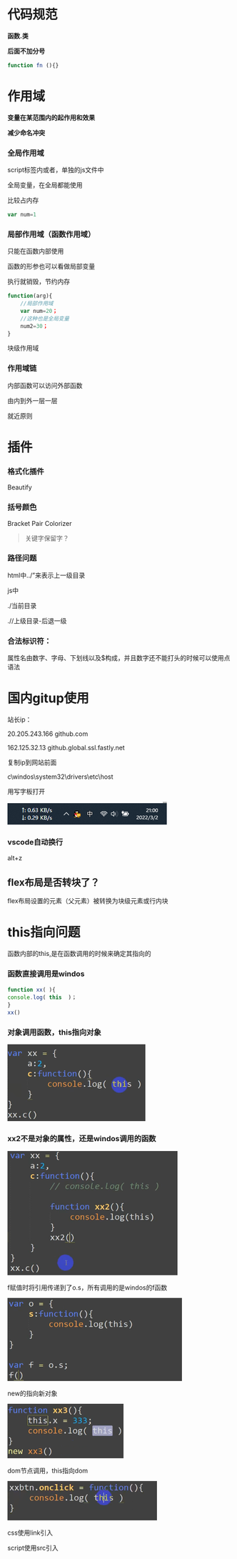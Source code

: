 # 代码规范

**函数.类**

**后面不加分号**

```js
function fn (){}
```

# 作用域

**变量在某范围内的起作用和效果**

**减少命名冲突**

### **全局作用域**

script标签内或者，单独的js文件中

全局变量，在全局都能使用

比较占内存

```js
var num=1
```

### 局部作用域（函数作用域）

只能在函数内部使用

函数的形参也可以看做局部变量

执行就销毁，节约内存

```js
function(arg){
    //局部作用域
    var num=20；
    //这种也是全局变量
    num2=30；
}
```

块级作用域



### 作用域链

内部函数可以访问外部函数

由内到外一层一层

就近原则

# 插件

### 格式化插件

Beautify

### 括号颜色

Bracket Pair Colorizer

> 关键字保留字？

### 路径问题

html中../”来表示上一级目录

js中

./当前目录

.//上级目录-后退一级

### 合法标识符：

属性名由数字、字母、下划线以及$构成，并且数字还不能打头的时候可以使用点语法

# 国内gitup使用

站长ip：

20.205.243.166 github.com

162.125.32.13 github.global.ssl.fastly.net

复制ip到网站前面

c\windos\system32\drivers\etc\host

用写字板打开

![image-20220302210039991](assets/image-20220302210039991.png)

### vscode自动换行

alt+z

## flex布局是否转块了？

flex布局设置的元素（父元素）被转换为块级元素或行内块

# this指向问题

函数内部的this,是在函数调用的时候来确定其指向的

### 函数直接调用是windos

```js
function xx( ){
console.log( this  )；
}
xx()
```

### 对象调用函数，this指向对象

![image-20220316214002279](assets/image-20220316214002279.png)

### xx2不是对象的属性，还是windos调用的函数

![image-20220316214104668](assets/image-20220316214104668.png)

f赋值时将引用传递到了o.s，所有调用的是windos的f函数

![image-20220316214219964](assets/image-20220316214219964.png)

new的指向新对象

![image-20220316214442869](assets/image-20220316214442869.png)

dom节点调用，this指向dom

![image-20220316214659181](assets/image-20220316214659181.png)

css使用link引入

script使用src引入
